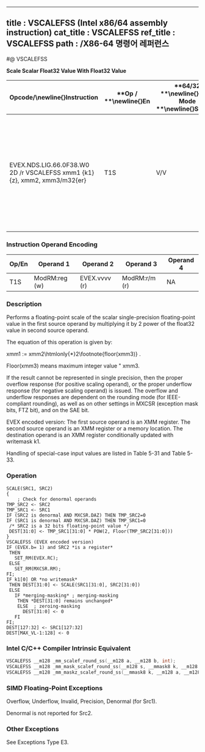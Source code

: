 ----------------------------
title : VSCALEFSS (Intel x86/64 assembly instruction)
cat_title : VSCALEFSS
ref_title : VSCALEFSS
path : /X86-64 명령어 레퍼런스
----------------------------
#@ VSCALEFSS

**Scale Scalar Float32 Value With Float32 Value**

|**Opcode/**\newline{}**Instruction**|**Op / **\newline{}**En**|**64/32 **\newline{}**bit Mode **\newline{}**Support**|**CPUID **\newline{}**Feature **\newline{}**Flag**|**Description**|
|------------------------------------|-------------------------|------------------------------------------------------|--------------------------------------------------|---------------|
|EVEX.NDS.LIG.66.0F38.W0 2D /r VSCALEFSS xmm1 {k1}{z}, xmm2, xmm3/m32{er}|T1S|V/V|AVX512F|Scale the scalar single-precision floating-point value in xmm2 using floating-point value from xmm3/m32. Under writemask k1.|
### Instruction Operand Encoding


|Op/En|Operand 1|Operand 2|Operand 3|Operand 4|
|-----|---------|---------|---------|---------|
|T1S|ModRM:reg (w)|EVEX.vvvv (r)|ModRM:r/m (r)|NA|
### Description


Performs a floating-point scale of the scalar single-precision floating-point value in the first source operand by multiplying it by 2 power of the float32 value in second source operand.

The equation of this operation is given by:

xmm1 := xmm2\htmlonly{*}2\footnote{floor(xmm3)} .

Floor(xmm3) means maximum integer value  " xmm3.

If the result cannot be represented in single precision, then the proper overflow response (for positive scaling operand), or the proper underflow response (for negative scaling operand) is issued. The overflow and underflow responses are dependent on the rounding mode (for IEEE-compliant rounding), as well as on other settings in MXCSR (exception mask bits, FTZ bit), and on the SAE bit.

EVEX encoded version: The first source operand is an XMM register. The second source operand is an XMM register or a memory location. The destination operand is an XMM register conditionally updated with writemask k1.

Handling of special-case input values are listed in Table 5-31 and Table 5-33.


### Operation

```info-verb
SCALE(SRC1, SRC2)
{
    ; Check for denormal operands
TMP_SRC2 <-  SRC2
TMP_SRC1 <-  SRC1
IF (SRC2 is denormal AND MXCSR.DAZ) THEN TMP_SRC2=0
IF (SRC1 is denormal AND MXCSR.DAZ) THEN TMP_SRC1=0
 /* SRC2 is a 32 bits floating-point value */
 DEST[31:0]  <- TMP_SRC1[31:0] * POW(2, Floor(TMP_SRC2[31:0]))
}
VSCALEFSS (EVEX encoded version)
IF (EVEX.b= 1) and SRC2 *is a register*
 THEN
   SET_RM(EVEX.RC);
 ELSE 
   SET_RM(MXCSR.RM);
FI;
IF k1[0] OR *no writemask*
 THEN DEST[31:0] <-  SCALE(SRC1[31:0], SRC2[31:0])
 ELSE 
   IF *merging-masking* ; merging-masking
    THEN *DEST[31:0] remains unchanged*
    ELSE  ; zeroing-masking
      DEST[31:0] <-  0
   FI
FI;
DEST[127:32] <-  SRC1[127:32]
DEST[MAX_VL-1:128]  <- 0
```

### Intel C/C++ Compiler Intrinsic Equivalent

```cpp
VSCALEFSS __m128 _mm_scalef_round_ss(__m128 a, __m128 b, int);
VSCALEFSS __m128 _mm_mask_scalef_round_ss(__m128 s, __mmask8 k, __m128 a, __m128 b, int);
VSCALEFSS __m128 _mm_maskz_scalef_round_ss(__mmask8 k, __m128 a, __m128 b, int);
```
### SIMD Floating-Point Exceptions


Overflow, Underflow, Invalid, Precision, Denormal (for Src1).

Denormal is not reported for Src2.

### Other Exceptions


See Exceptions Type E3.

